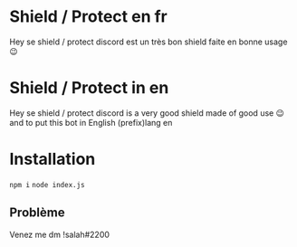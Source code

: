 # Shield / Protect en fr

Hey se shield / protect discord est un très bon shield faite en bonne usage 😉

# Shield / Protect in en

Hey se shield / protect discord is a very good shield made of good use 😉 and to put this bot in English (prefix)lang en

# Installation

`npm i`
`node index.js`

## Problème

Venez me dm !salah#2200
